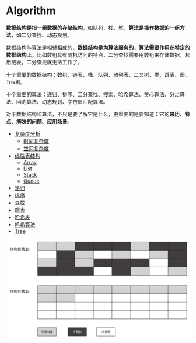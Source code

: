 # Algorithm

**数据结构是指一组数据的存储结构**，如队列、栈、堆，**算法是操作数据的一组方法**，如二分查找、动态规划。

数据结构与算法是相辅相成的，**数据结构是为算法服务的，算法需要作用在特定的数据结构上**。比如数组具有随机访问的特点，二分查找需要用数组来存储数据，若用链表，二分查找就无法工作了。

十个重要的数据结构：数组、链表、栈、队列、散列表、二叉树、堆、跳表、图、Trie树。

十个重要的算法：递归、排序、二分查找、搜索、哈希算法、贪心算法、分治算法、回溯算法、动态规划、字符串匹配算法。

对于数据结构和算法，不只是要了解它是什么，更重要的是要知道：它的**来历**、**特点**、**解决的问题**、**应用场景**。

* [复杂度分析](complexity.md)
  * [时间复杂度](complexity.md#shi-jian-fu-za-du)
  * [空间复杂度](complexity.md#kong-jian-fu-za-du)
* [线性表结构](list.md)
  * [Array](list.md#array)
  * [List](list.md#list)
  * [Stack](list.md#stack)
  * [Queue](list.md#queue)
* [递归](recursion.md)
* [排序](sort.md)
* [查找](search.md)
* [跳表](skip-list.md)
* [哈希表](hash-table.md)
* [哈希算法](hash-algorithm.md)
* [Tree](tree.md)

![](../../.gitbook/assets/image%20%28196%29.png)

